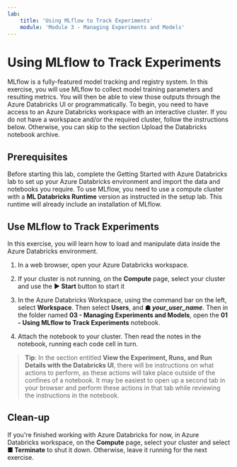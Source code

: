 ```yaml
---
lab:
    title: 'Using MLflow to Track Experiments'
    module: 'Module 3 - Managing Experiments and Models'
---
```


# Using MLflow to Track Experiments

MLflow is a fully-featured model tracking and registry system.  In this exercise, you will use MLflow to collect model training parameters and resulting metrics.  You will then be able to view those outputs through the Azure Databricks UI or programmatically. To begin, you need to have access to an Azure Databricks workspace with an interactive cluster. If you do not have a workspace and/or the required cluster, follow the instructions below. Otherwise, you can skip to the section Upload the Databricks notebook archive.

## Prerequisites

Before starting this lab, complete the Getting Started with Azure Databricks lab to set up your Azure Databricks environment and import the data and notebooks you require. To use MLflow, you need to use a compute cluster with a **ML Databricks Runtime** version as instructed in the setup lab. This runtime will already include an installation of MLflow.

## Use MLflow to Track Experiments

In this exercise, you will learn how to load and manipulate data inside the Azure Databricks environment.

1. In a web browser, open your Azure Databricks workspace.

1. If your cluster is not running, on the **Compute** page, select your cluster and use the **&#9654; Start** button to start it

1. In the Azure Databricks Workspace, using the command bar on the left, select **Workspace**. Then select **Users**, and **&#9751; *your_user_name***. Then in the folder named **03 - Managing Experiments and Models**, open the **01 - Using MLflow to Track Experiments** notebook.

1. Attach the notebook to your cluster. Then read the notes in the notebook, running each code cell in turn.

> **Tip**: In the section entitled **View the Experiment, Runs, and Run Details with the Databricks UI**, there will be instructions on what actions to perform, as these actions will take place outside of the confines of a notebook.  It may be easiest to open up a second tab in your browser and perform these actions in that tab while reviewing the instructions in the notebook.

## Clean-up

If you're finished working with Azure Databricks for now, in Azure Databricks workspace, on the **Compute** page, select your cluster and select **&#9632; Terminate** to shut it down. Otherwise, leave it running for the next exercise.
